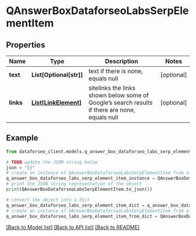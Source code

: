 # QAnswerBoxDataforseoLabsSerpElementItem


## Properties

Name | Type | Description | Notes
------------ | ------------- | ------------- | -------------
**text** | **List[Optional[str]]** | text if there is none, equals null | [optional] 
**links** | [**List[LinkElement]**](LinkElement.md) | sitelinks the links shown below some of Google’s search results if there are none, equals null | [optional] 

## Example

```python
from dataforseo_client.models.q_answer_box_dataforseo_labs_serp_element_item import QAnswerBoxDataforseoLabsSerpElementItem

# TODO update the JSON string below
json = "{}"
# create an instance of QAnswerBoxDataforseoLabsSerpElementItem from a JSON string
q_answer_box_dataforseo_labs_serp_element_item_instance = QAnswerBoxDataforseoLabsSerpElementItem.from_json(json)
# print the JSON string representation of the object
print(QAnswerBoxDataforseoLabsSerpElementItem.to_json())

# convert the object into a dict
q_answer_box_dataforseo_labs_serp_element_item_dict = q_answer_box_dataforseo_labs_serp_element_item_instance.to_dict()
# create an instance of QAnswerBoxDataforseoLabsSerpElementItem from a dict
q_answer_box_dataforseo_labs_serp_element_item_from_dict = QAnswerBoxDataforseoLabsSerpElementItem.from_dict(q_answer_box_dataforseo_labs_serp_element_item_dict)
```
[[Back to Model list]](../README.md#documentation-for-models) [[Back to API list]](../README.md#documentation-for-api-endpoints) [[Back to README]](../README.md)


